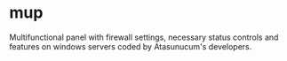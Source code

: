 # mup
Multifunctional panel with firewall settings, necessary status controls and features on windows servers coded by Atasunucum's developers.
